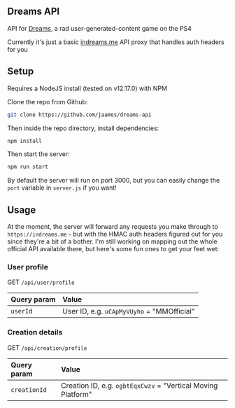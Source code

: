 ## Dreams API

API for [Dreams](https://www.playstation.com/en-gb/games/dreams-ps4/), a rad user-generated-content game on the PS4

Currently it's just a basic [indreams.me](https://indreams.me/) API proxy that handles auth headers for you

## Setup

Requires a NodeJS install (tested on v12.17.0) with NPM

Clone the repo from Github:

```bash
git clone https://github.com/jaames/dreams-api
```

Then inside the repo directory, install dependencies:

```bash
npm install
```

Then start the server:

```bash
npm run start
```

By default the server will run on port 3000, but you can easily change the `port` variable in `server.js` if you want!

## Usage

At the moment, the server will forward any requests you make through to `https://indreams.me` - but with the HMAC auth headers figured out for you since they're a bit of a bother. I'm still working on mapping out the whole official API available there, but here's some fun ones to get your feet wet:

### User profile

GET `/api/user/profile`

| Query param | Value |
|:-|:-|
| `userId` | User ID, e.g. `uCApMyVUyho` = "MMOfficial" |

### Creation details

GET `/api/creation/profile`

| Query param | Value |
|:-|:-|
| `creationId` | Creation ID, e.g. `ogbtEqxCwzv` = "Vertical Moving Platform" |
